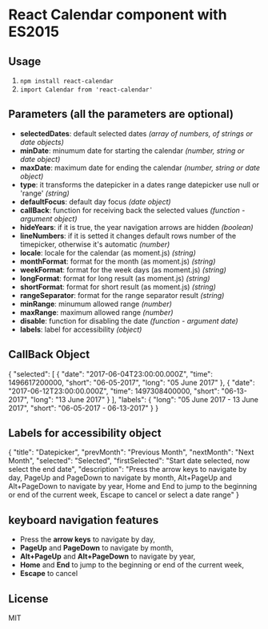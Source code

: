 # React Calendar component with ES2015



## Usage

1. `npm install react-calendar`
2. `import Calendar from 'react-calendar'`

## Parameters (all the parameters are optional)

* **selectedDates**: default selected dates *(array of numbers, of strings or date objects)*        
* **minDate**: minumum date for starting the calendar *(number, string or date object)*      
* **maxDate**: maximum date for ending the calendar *(number, string or date object)*    
* **type**: it transforms the datepicker in a dates range datepicker use null or 'range' *(string)*
* **defaultFocus**: default day focus *(date object)*  
* **callBack**: function for receiving back the selected values *(function - argument object)*  
* **hideYears**: if it is true, the year navigation arrows are hidden *(boolean)*  
* **lineNumbers**: if it is setted it changes default rows number of the timepicker, otherwise it's automatic *(number)*  
* **locale**: locale for the calendar (as moment.js) *(string)*  
* **monthFormat**: format for the month (as moment.js)  *(string)*  
* **weekFormat**: format for the week days (as moment.js)  *(string)*  
* **longFormat**: format for long result (as moment.js)  *(string)*  
* **shortFormat**: format for short result (as moment.js)  *(string)*  
* **rangeSeparator**: format for the range separator result *(string)*  
* **minRange**: minumum allowed range *(number)*  
* **maxRange**: maximum allowed range *(number)*  
* **disable**: function for disabling the date *(function - argument date)*  
* **labels**: label for accessibility *(object)*  


## CallBack Object
{
  "selected": [
    {
      "date": "2017-06-04T23:00:00.000Z",
      "time": 1496617200000,
      "short": "06-05-2017",
      "long": "05 June 2017"
    },
    {
      "date": "2017-06-12T23:00:00.000Z",
      "time": 1497308400000,
      "short": "06-13-2017",
      "long": "13 June 2017"
    }
  ],
  "labels": {
    "long": "05 June 2017 - 13 June 2017",
    "short": "06-05-2017 - 06-13-2017"
  }
}

## Labels for accessibility object

{
  "title": "Datepicker",
  "prevMonth": "Previous Month",
  "nextMonth": "Next Month",
  "selected": "Selected",
  "firstSelected": "Start date selected, now select the end date",
  "description": "Press the arrow keys to navigate by day, PageUp and PageDown to navigate by month, Alt+PageUp and Alt+PageDown to navigate by year, Home and End to jump to the beginning or end of the current week, Escape to cancel or select a date range"
}

## keyboard navigation features
* Press the **arrow keys** to navigate by day,  
* **PageUp** and **PageDown** to navigate by month,  
* **Alt+PageUp** and **Alt+PageDown** to navigate by year,  
* **Home** and **End** to jump to the beginning or end of the current week,  
* **Escape** to cancel


## License

MIT
